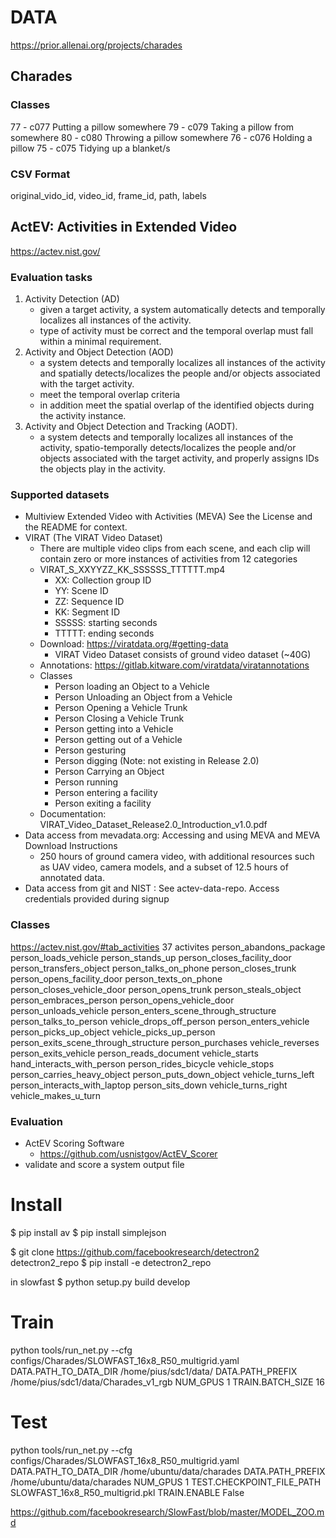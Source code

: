 # DATA
https://prior.allenai.org/projects/charades
## Charades
### Classes
77 - c077 Putting a pillow somewhere
79 - c079 Taking a pillow from somewhere
80 - c080 Throwing a pillow somewhere
76 - c076 Holding a pillow
75 - c075 Tidying up a blanket/s
### CSV Format
original_vido_id, video_id, frame_id, path, labels 

## ActEV: Activities in Extended Video
https://actev.nist.gov/

### Evaluation tasks
1) Activity Detection (AD)
    - given a target activity, a system automatically detects and temporally localizes all instances of the activity.
    - type of activity must be correct and the temporal overlap must fall within a minimal requirement.
2) Activity and Object Detection (AOD)
    - a system detects and temporally localizes all instances of the activity and spatially detects/localizes the people and/or objects associated with the target activity.
    - meet the temporal overlap criteria
    - in addition meet the spatial overlap of the identified objects during the activity instance.
3) Activity and Object Detection and Tracking (AODT).
    - a system detects and temporally localizes all instances of the activity, spatio-temporally detects/localizes the people and/or objects associated with the target activity, and properly assigns IDs the objects play in the activity. 

### Supported datasets
* Multiview Extended Video with Activities (MEVA) See the License and the README for context.
* VIRAT (The VIRAT Video Dataset)
    * There are multiple video clips from each scene, and each clip will contain zero or more instances of activities from 12 categories
    * VIRAT_S_XXYYZZ_KK_SSSSSS_TTTTTT.mp4
        * XX: Collection group ID
        * YY: Scene ID
        * ZZ: Sequence ID
        * KK: Segment ID
        * SSSSS: starting seconds
        * TTTTT: ending seconds
    * Download: https://viratdata.org/#getting-data
        * VIRAT Video Dataset consists of ground video dataset (~40G)
    * Annotations: https://gitlab.kitware.com/viratdata/viratannotations
    * Classes
        * Person loading an Object to a Vehicle
        * Person Unloading an Object from a Vehicle
        * Person Opening a Vehicle Trunk 
        * Person Closing a Vehicle Trunk
        * Person getting into a Vehicle
        * Person getting out of a Vehicle
        * Person gesturing
        * Person digging (Note: not existing in Release 2.0)
        * Person Carrying an Object
        * Person running
        * Person entering a facility
        * Person exiting a facility
    * Documentation:
        VIRAT_Video_Dataset_Release2.0_Introduction_v1.0.pdf
* Data access from mevadata.org: Accessing and using MEVA and MEVA Download Instructions
    * 250 hours of ground camera video, with additional resources such as UAV video, camera models, and a subset of 12.5 hours of annotated data.
* Data access from git and NIST : See actev-data-repo. Access credentials provided during signup

### Classes
https://actev.nist.gov/#tab_activities
37 activites
person_abandons_package	person_loads_vehicle	person_stands_up
person_closes_facility_door	person_transfers_object	person_talks_on_phone
person_closes_trunk	person_opens_facility_door	person_texts_on_phone
person_closes_vehicle_door	person_opens_trunk	person_steals_object
person_embraces_person	person_opens_vehicle_door	person_unloads_vehicle
person_enters_scene_through_structure	person_talks_to_person	vehicle_drops_off_person
person_enters_vehicle	person_picks_up_object	vehicle_picks_up_person
person_exits_scene_through_structure	person_purchases	vehicle_reverses
person_exits_vehicle	person_reads_document	vehicle_starts
hand_interacts_with_person	person_rides_bicycle	vehicle_stops
person_carries_heavy_object	person_puts_down_object	vehicle_turns_left
person_interacts_with_laptop	person_sits_down	vehicle_turns_right
vehicle_makes_u_turn

### Evaluation
* ActEV Scoring Software
  * https://github.com/usnistgov/ActEV_Scorer
* validate and score a system output file


# Install 
$ pip install av
$ pip install simplejson

$ git clone https://github.com/facebookresearch/detectron2 detectron2_repo
$ pip install -e detectron2_repo

in slowfast
$ python setup.py build develop

# Train
python tools/run_net.py --cfg configs/Charades/SLOWFAST_16x8_R50_multigrid.yaml DATA.PATH_TO_DATA_DIR /home/pius/sdc1/data/ DATA.PATH_PREFIX /home/pius/sdc1/data/Charades_v1_rgb NUM_GPUS 1 TRAIN.BATCH_SIZE 16 

# Test
python tools/run_net.py --cfg configs/Charades/SLOWFAST_16x8_R50_multigrid.yaml DATA.PATH_TO_DATA_DIR /home/ubuntu/data/charades DATA.PATH_PREFIX /home/ubuntu/data/charades NUM_GPUS 1 TEST.CHECKPOINT_FILE_PATH SLOWFAST_16x8_R50_multigrid.pkl TRAIN.ENABLE False


https://github.com/facebookresearch/SlowFast/blob/master/MODEL_ZOO.md
